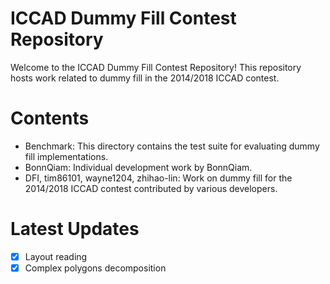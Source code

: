 # ICCAD Dummy Fill Contest Repository

Welcome to the ICCAD Dummy Fill Contest Repository! This repository hosts work related to dummy fill in the 2014/2018 ICCAD contest.

# Contents

- Benchmark: This directory contains the test suite for evaluating dummy fill implementations.
- BonnQiam: Individual development work by BonnQiam.
- DFI, tim86101, wayne1204, zhihao-lin: Work on dummy fill for the 2014/2018 ICCAD contest contributed by various developers.

# Latest Updates

- [x] Layout reading
- [x] Complex polygons decomposition
